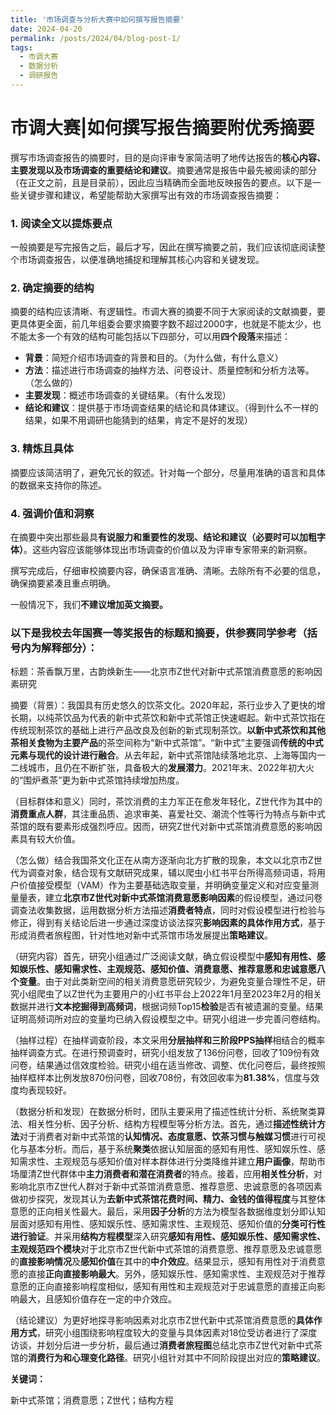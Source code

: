 ```yaml
---
title: '市场调查与分析大赛中如何撰写报告摘要'
date: 2024-04-20
permalink: /posts/2024/04/blog-post-1/
tags:
  - 市调大赛
  - 数据分析
  - 调研报告
---
```

# 市调大赛|如何撰写报告摘要附优秀摘要

撰写市场调查报告的摘要时，目的是向评审专家简洁明了地传达报告的**核心内容、主要发现以及市场调查的重要结论和建议**。摘要通常是报告中最先被阅读的部分（在正文之前，且是目录前），因此应当精确而全面地反映报告的要点。以下是一些关键步骤和建议，希望能帮助大家撰写出有效的市场调查报告摘要：

### 1. 阅读全文以提炼要点

一般摘要是写完报告之后，最后才写，因此在撰写摘要之前，我们应该彻底阅读整个市场调查报告，以便准确地捕捉和理解其核心内容和关键发现。

### 2. 确定摘要的结构

摘要的结构应该清晰、有逻辑性。市调大赛的摘要不同于大家阅读的文献摘要，要更具体更全面，前几年组委会要求摘要字数不超过2000字，也就是不能太少，也不能太多一个有效的结构可能包括以下四部分，可以用**四个段落**来描述：

- **背景**：简短介绍市场调查的背景和目的。（为什么做，有什么意义）
- **方法**：描述进行市场调查的抽样方法、问卷设计、质量控制和分析方法等。（怎么做的）
- **主要发现**：概述市场调查的关键结果。（有什么发现）
- **结论和建议**：提供基于市场调查结果的结论和具体建议。（得到什么不一样的结果，如果不用调研也能猜到的结果，肯定不是好的发现）

### 3. 精炼且具体

摘要应该简洁明了，避免冗长的叙述。针对每一个部分，尽量用准确的语言和具体的数据来支持你的陈述。

### 4. 强调价值和洞察

在摘要中突出那些最具**有说服力和重要性的发现、结论和建议（必要时可以加粗字体）**。这些内容应该能够体现出市场调查的价值以及为评审专家带来的新洞察。

撰写完成后，仔细审校摘要内容，确保语言准确、清晰。去除所有不必要的信息，确保摘要紧凑且重点明确。

一般情况下，我们**不建议增加英文摘要。**

### 以下是我校去年国赛一等奖报告的标题和摘要，供参赛同学参考（括号内为解释部分）：

标题：茶香飘万里，古韵焕新生——北京市Z世代对新中式茶馆消费意愿的影响因素研究

摘要（背景）：我国具有历史悠久的饮茶文化。2020年起，茶行业步入了更快的增长期，以纯茶饮品为代表的新中式茶饮和新中式茶馆正快速崛起。新中式茶饮指在传统现制茶饮的基础上进行产品改良及创新的新式现制茶饮。**以新中式茶饮和其他茶相关食物为主要产品**的茶空间称为“新中式茶馆”。“新中式”主要强调**传统的中式元素与现代的设计进行融合**。从去年起，新中式茶馆陆续落地北京、上海等国内一二线城市，且仍在不断扩张，具备极大的**发展潜力**。2021年末、2022年初大火的“围炉煮茶”更为新中式茶馆持续增加热度。

（目标群体和意义）同时，茶饮消费的主力军正在愈发年轻化，Z世代作为其中的**消费重点人群**，其注重品质、追求审美、喜爱社交、潮流个性等行为特点与新中式茶馆的既有要素形成强烈呼应。因而，研究Z世代对新中式茶馆消费意愿的影响因素具有较大价值。

（怎么做）结合我国茶文化正在从南方逐渐向北方扩散的现象，本文以北京市Z世代为调查对象，结合现有文献研究成果，辅以爬虫小红书平台所得高频词语，将用户价值接受模型（VAM）作为主要基础选取变量，并明确变量定义和对应变量测量量表，建立**北京市Z世代对新中式茶馆消费意愿影响因素**的假设模型，通过问卷调查法收集数据，运用数据分析方法描述**消费者特点**，同时对假设模型进行检验与修正，得到有关结论后进一步通过深度访谈法探究**影响因素的具体作用方式**，基于形成消费者旅程图，针对性地对新中式茶馆市场发展提出**策略建议**。

（研究内容）首先，研究小组通过广泛阅读文献，确立假设模型中**感知有用性、感知娱乐性、感知需求性、主观规范、感知价值、消费意愿、推荐意愿和忠诚意愿八个变量**。由于对此类新空间的相关消费意愿研究较少，为避免变量合理性不足，研究小组爬虫了以Z世代为主要用户的小红书平台上2022年1月至2023年2月的相关数据并进行**文本挖掘得到高频词**，根据词频Top15**检验**是否有被遗漏的变量。结果证明高频词所对应的变量均已纳入假设模型之中。研究小组进一步完善问卷结构。

（抽样过程）在抽样调查阶段，本文采用**分层抽样和三阶段PPS抽样**相结合的概率抽样调查方式。在进行预调查时，研究小组发放了136份问卷，回收了109份有效问卷，结果通过信效度检验。研究小组在适当修改、调整、优化问卷后，最终按照抽样框样本比例发放870份问卷，回收708份，有效回收率为**81.38%**，信度与效度均表现较好。

（数据分析和发现）在数据分析时，团队主要采用了描述性统计分析、系统聚类算法、相关性分析、因子分析、结构方程模型等分析方法。首先，通过**描述性统计方法**对于消费者对新中式茶馆的**认知情况、态度意愿、饮茶习惯与触媒习惯**进行可视化与基本分析。而后，基于系统**聚类**依据认知层面的感知有用性、感知娱乐性、感知需求性、主观规范与感知价值对样本群体进行分类降维并建立**用户画像**，帮助市场厘清Z世代群体中**主力消费者和潜在消费者**的特点。接着，应用**相关性分析**，对影响北京市Z世代人群对于新中式茶馆消费意愿、推荐意愿、忠诚意愿的各项因素做初步探究，发现其认为**去新中式茶馆花费时间、精力、金钱的值得程度**与其整体意愿的正向相关性最大。最后，采用**因子分析**的方法为模型各数据维度划分即认知层面对感知有用性、感知娱乐性、感知需求性、主观规范、感知价值的**分类可行性进行验证**。并采用**结构方程模型**深入研究**感知有用性、感知娱乐性、感知需求性、主观规范四个模块**对于北京市Z世代新中式茶馆的消费意愿、推荐意愿及忠诚意愿的**直接影响情况**及**感知价值**在其中的**中介效应**。结果显示，感知有用性对于消费意愿的直接**正向直接影响最大**。另外，感知娱乐性、感知需求性、主观规范对于推荐意愿的正向直接影响程度相似，感知有用性和主观规范对于忠诚意愿的直接正向影响最大，且感知价值存在一定的中介效应。

（结论建议）为更好地探寻影响因素对北京市Z世代新中式茶馆消费意愿的**具体作用方式**，研究小组围绕影响程度较大的变量与具体因素对18位受访者进行了深度访谈，并划分后进一步分析，最后通过**消费者旅程图**总结北京市Z世代对新中式茶馆的**消费行为和心理变化路径**。研究小组针对其中不同阶段提出对应的**策略建议**。

**关键词：**

新中式茶馆；消费意愿；Z世代；结构方程

